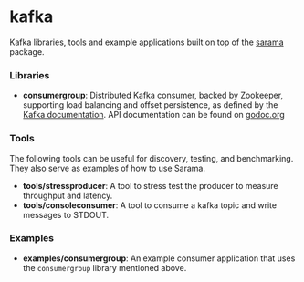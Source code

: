 # kafka

Kafka libraries, tools and example applications built on top of the
[sarama](https://github.com/Shopify/sarama) package.

### Libraries

- **consumergroup**: Distributed Kafka consumer, backed by Zookeeper, supporting load balancing and offset persistence, as defined by the [Kafka documentation](https://kafka.apache.org/documentation.html#distributionimpl). API documentation can be found on [godoc.org](http://godoc.org/github.com/lfxnxf/frame/BackendPlatform/kafka/consumergroup)

### Tools

The following tools can be useful for discovery, testing, and benchmarking. They also serve as examples
of how to use Sarama.

- **tools/stressproducer**: A tool to stress test the producer to measure throughput and latency.
- **tools/consoleconsumer**: A tool to consume a kafka topic and write messages to STDOUT.

### Examples

- **examples/consumergroup**: An example consumer application that uses the `consumergroup` library mentioned above.
